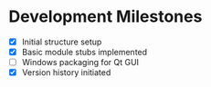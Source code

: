 # Development Milestones

- [x] Initial structure setup
- [x] Basic module stubs implemented
- [ ] Windows packaging for Qt GUI
- [x] Version history initiated
